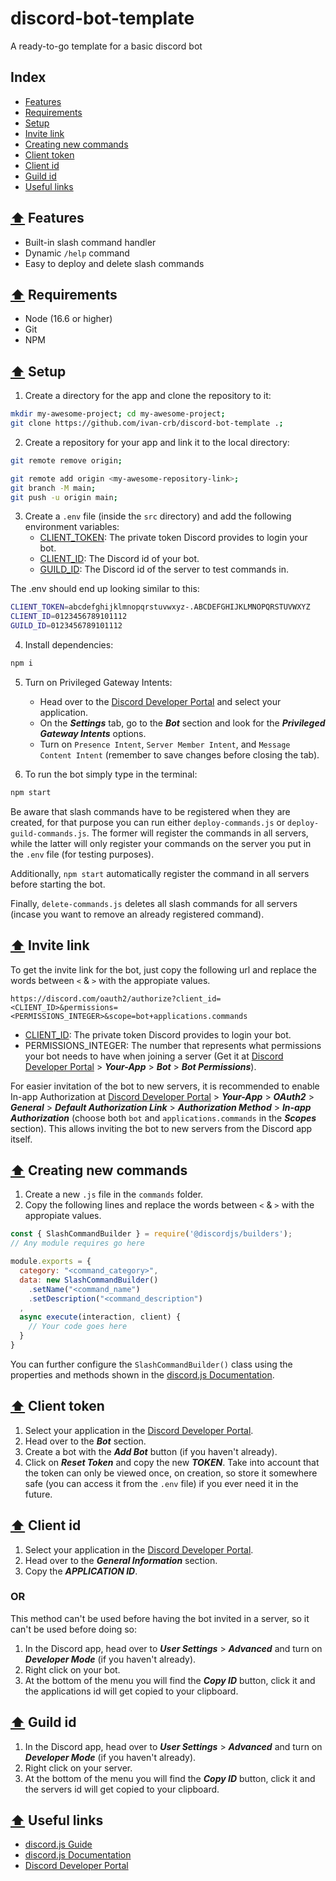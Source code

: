 # discord-bot-template
A ready-to-go template for a basic discord bot

## Index
- [Features](#%EF%B8%8F-features)
- [Requirements](#%EF%B8%8F-requirements)
- [Setup](#%EF%B8%8F-setup)
- [Invite link](#%EF%B8%8F-invite-link)
- [Creating new commands](#%EF%B8%8F-creating-new-commands)
- [Client token](#%EF%B8%8F-client-token)
- [Client id](#%EF%B8%8F-client-id)
- [Guild id](#%EF%B8%8F-guild-id)
- [Useful links](#%EF%B8%8F-useful-links)

## [⬆️](#index) Features

- Built-in slash command handler
- Dynamic `/help` command
- Easy to deploy and delete slash commands

## [⬆️](#index) Requirements
- Node (16.6 or higher)
- Git
- NPM

## [⬆️](#index) Setup

1. Create a directory for the app and clone the repository to it:
```bash
mkdir my-awesome-project; cd my-awesome-project;
git clone https://github.com/ivan-crb/discord-bot-template .;
```

2. Create a repository for your app and link it to the local directory:
```bash
git remote remove origin;

git remote add origin <my-awesome-repository-link>;
git branch -M main;
git push -u origin main;

```

3. Create a `.env` file (inside the `src` directory) and add the following environment variables:
    - [CLIENT_TOKEN](#client-token): The private token Discord provides to login your bot.
    - [CLIENT_ID](#client-id): The Discord id of your bot.
    - [GUILD_ID](#guild-id): The Discord id of the server to test commands in.

The .env should end up looking similar to this:
```bash
CLIENT_TOKEN=abcdefghijklmnopqrstuvwxyz-.ABCDEFGHIJKLMNOPQRSTUVWXYZ
CLIENT_ID=0123456789101112
GUILD_ID=0123456789101112
```

4. Install dependencies:
```bash
npm i
```

5. Turn on Privileged Gateway Intents:
    - Head over to the [Discord Developer Portal](https://discord.com/developers/applications) and select your application.
    - On the ***Settings*** tab, go to the ***Bot*** section and look for the ***Privileged Gateway Intents*** options.
    - Turn on `Presence Intent`, `Server Member Intent`, and `Message Content Intent` (remember to save changes before closing the tab).

6. To run the bot simply type in the terminal:
```bash
npm start
```

Be aware that slash commands have to be registered when they are created, for that purpose you can run either `deploy-commands.js` or `deploy-guild-commands.js`. The former will register the commands in all servers, while the latter will only register your commands on the server you put in the `.env` file (for testing purposes).

Additionally, `npm start` automatically register the command in all servers before starting the bot.

Finally, `delete-commands.js` deletes all slash commands for all servers (incase you want to remove an already registered command).

## [⬆️](#index) Invite link

To get the invite link for the bot, just copy the following url and replace the words between `<` & `>` with the appropiate values.
```
https://discord.com/oauth2/authorize?client_id=<CLIENT_ID>&permissions=<PERMISSIONS_INTEGER>&scope=bot+applications.commands
```
- [CLIENT_ID](#client-id): The private token Discord provides to login your bot.
- PERMISSIONS_INTEGER: The number that represents what permissions your bot needs to have when joining a server (Get it at [Discord Developer Portal](https://discord.com/developers/applications) > ***Your-App*** > ***Bot*** > ***Bot Permissions***).

For easier invitation of the bot to new servers, it is recommended to enable In-app Authorization at [Discord Developer Portal](https://discord.com/developers/applications) > ***Your-App*** > ***OAuth2*** > ***General*** > ***Default Authorization Link*** > ***Authorization Method*** > ***In-app Authorization*** (choose both `bot` and `applications.commands` in the ***Scopes*** section). This allows inviting the bot to new servers from the Discord app itself.

## [⬆️](#index) Creating new commands

1. Create a new `.js` file in the `commands` folder.
2. Copy the following lines and replace the words between `<` & `>` with the appropiate values.
```js
const { SlashCommandBuilder } = require('@discordjs/builders');
// Any module requires go here

module.exports = {  
  category: "<command_category>",
  data: new SlashCommandBuilder()
    .setName("<command_name")
    .setDescription("<command_description")
  ,
  async execute(interaction, client) {
    // Your code goes here
  }
}
```
You can further configure the `SlashCommandBuilder()` class using the properties and methods shown in the [discord.js Documentation](https://discord.js.org/#/docs/builders/main/class/SlashCommandBuilder).


## [⬆️](#index) Client token

1. Select your application in the [Discord Developer Portal](https://discord.com/developers/applications).
2. Head over to the ***Bot*** section.
3. Create a bot with the ***Add Bot*** button (if you haven't already).
4. Click on ***Reset Token*** and copy the new ***TOKEN***.
Take into account that the token can only be viewed once, on creation, so store it somewhere safe (you can access it from the `.env` file) if you ever need it in the future.

## [⬆️](#index) Client id

1. Select your application in the [Discord Developer Portal](https://discord.com/developers/applications).
2. Head over to the ***General Information*** section.
3. Copy the ***APPLICATION ID***.

### OR

This method can't be used before having the bot invited in a server, so it can't be used before doing so:
1. In the Discord app, head over to ***User Settings*** > ***Advanced*** and turn on ***Developer Mode*** (if you haven't already).
2. Right click on your bot.
3. At the bottom of the menu you will find the ***Copy ID*** button, click it and the applications id will get copied to your clipboard.

## [⬆️](#index) Guild id

1. In the Discord app, head over to ***User Settings*** > ***Advanced*** and turn on ***Developer Mode*** (if you haven't already).
2. Right click on your server.
3. At the bottom of the menu you will find the ***Copy ID*** button, click it and the servers id will get copied to your clipboard.

## [⬆️](#index) Useful links
- [discord.js Guide](https://v13.discordjs.guide/)
- [discord.js Documentation](https://discord.js.org/#/docs/main/stable/general/welcome)
- [Discord Developer Portal](https://discord.com/developers/applications)
